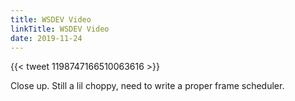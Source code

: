 ```yaml
---
title: WSDEV Video
linkTitle: WSDEV Video
date: 2019-11-24
---
```


{{< tweet 1198747166510063616 >}}

Close up. Still a lil choppy, need to write a proper frame scheduler.

